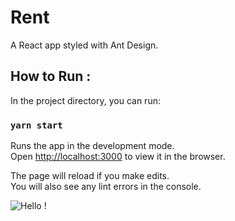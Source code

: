 # Rent

A React app styled with Ant Design.

## How to Run :

In the project directory, you can run:

### `yarn start`

Runs the app in the development mode.\
Open [http://localhost:3000](http://localhost:3000) to view it in the browser.

The page will reload if you make edits.\
You will also see any lint errors in the console.


![Hello !](https://api.visitorbadge.io/api/VisitorHit?user=kevinadhiguna&repo=rent&label=thanks%20for%20dropping%20in%20!&labelColor=%23000000&countColor=%23FFFFFF)
